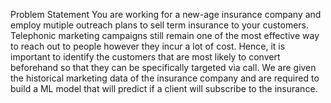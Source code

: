 Problem Statement
You are working for a new-age insurance company and employ mutiple outreach plans to sell term insurance to your
customers. Telephonic marketing campaigns still remain one of the most effective way to reach out to people however they
incur a lot of cost. Hence, it is important to identify the customers that are most likely to convert beforehand so that
they can be specifically targeted via call. We are given the historical marketing data of the insurance company and are
required to build a ML model that will predict if a client will subscribe to the insurance.
